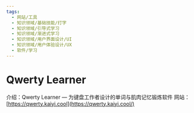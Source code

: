 ```yaml
---
tags:
  - 网站/工具
  - 知识领域/基础技能/打字
  - 知识领域/引导式学习
  - 知识领域/渐进式学习
  - 知识领域/用户界面设计/UI
  - 知识领域/用户体验设计/UX
  - 软件/学习
---
```

# Qwerty Learner

介绍：Qwerty Learner — 为键盘工作者设计的单词与肌肉记忆锻炼软件
网站：[https://qwerty.kaiyi.cool](https://qwerty.kaiyi.cool/)
